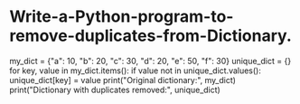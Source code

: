 # Write-a-Python-program-to-remove-duplicates-from-Dictionary.
my_dict = {"a": 10, "b": 20, "c": 30, "d": 20, "e": 50, "f": 30}
unique_dict = {}
for key, value in my_dict.items():
if value not in unique_dict.values():
unique_dict[key] = value
print("Original dictionary:", my_dict)
print("Dictionary with duplicates removed:", unique_dict)

